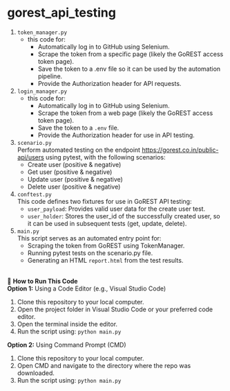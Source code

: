 # gorest_api_testing

1. `token_manager.py`
   - this code for:
     - Automatically log in to GitHub using Selenium.
     - Scrape the token from a specific page (likely the GoREST access token page).
     - Save the token to a .env file so it can be used by the automation pipeline.
     - Provide the Authorization header for API requests.
2. `login_manager.py`
   - this code for:
     - Automatically log in to GitHub using Selenium.
     - Scrape the token from a web page (likely the GoREST access token page).
     - Save the token to a `.env` file.
     - Provide the Authorization header for use in API testing.
3. `scenario.py`<br>
   Perform automated testing on the endpoint https://gorest.co.in/public-api/users using pytest, with the following scenarios:
   - Create user (positive & negative)
   - Get user (positive & negative)
   - Update user (positive & negative)
   - Delete user (positive & negative)
4. `conftest.py`<br>
   This code defines two fixtures for use in GoREST API testing:
     - `user_payload`: Provides valid user data for the create user test.
     - `user_holder`: Stores the user_id of the successfully created user, so it can be used in subsequent tests (get, update, delete).
6. `main.py`<br>
   This script serves as an automated entry point for:
   - Scraping the token from GoREST using TokenManager.
   - Running pytest tests on the scenario.py file.
   - Generating an HTML `report.html` from the test results.


<br>🔧 **How to Run This Code** <br>
**Option 1:** Using a Code Editor (e.g., Visual Studio Code)
1. Clone this repository to your local computer.
2. Open the project folder in Visual Studio Code or your preferred code editor.
3. Open the terminal inside the editor.
4. Run the script using:
   `python main.py`
   
**Option 2:** Using Command Prompt (CMD)
1. Clone this repository to your local computer.
2. Open CMD and navigate to the directory where the repo was downloaded.
3. Run the script using:
   `python main.py`
